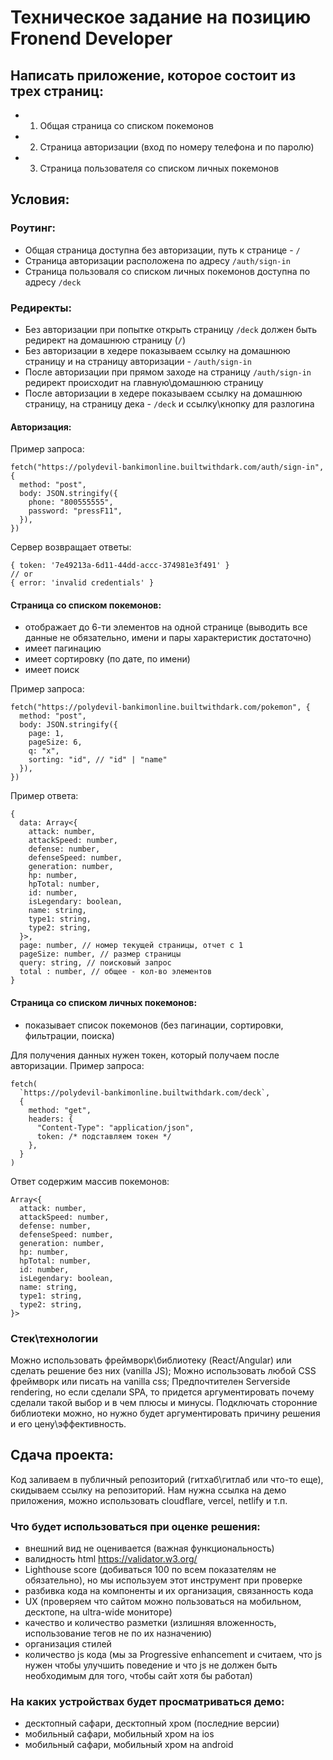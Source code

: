 # Техническое задание на позицию Fronend Developer

## Написать приложение, которое состоит из трех страниц:

- 1. Общая страница со списком покемонов
- 2. Страница авторизации (вход по номеру телефона и по паролю)
- 3. Страница пользователя со списком личных покемонов

## Условия:

### Роутинг:

- Общая страница доступна без авторизации, путь к странице - `/`
- Страница авторизации расположена по адресу `/auth/sign-in`
- Страница пользоваля со списком личных покемонов доступна по адресу `/deck`

### Редиректы:

- Без авторизации при попытке открыть страницу `/deck` должен быть редирект на домашнюю страницу (`/`)
- Без авторизации в хедере показываем ссылку на домашнюю страницу и на страницу авторизации - `/auth/sign-in`
- После авторизации при прямом заходе на страницу `/auth/sign-in` редирект происходит на главную\домашнюю страницу
- После авторизации в хедере показываем ссылку на домашнюю страницу, на страницу дека - `/deck` и ссылку\кнопку для разлогина

#### Авторизация:

Пример запроса:

```
fetch("https://polydevil-bankimonline.builtwithdark.com/auth/sign-in", {
  method: "post",
  body: JSON.stringify({
    phone: "800555555",
    password: "pressF11",
  }),
})
```

Сервер возвращает ответы:

```
{ token: '7e49213a-6d11-44dd-accc-374981e3f491' }
// or
{ error: 'invalid credentials' }
```

#### Страница со списком покемонов:

- отображает до 6-ти элементов на одной странице (выводить все данные не обязательно, имени и пары характеристик достаточно)
- имеет пагинацию
- имеет сортировку (по дате, по имени)
- имеет поиск

Пример запроса:

```
fetch("https://polydevil-bankimonline.builtwithdark.com/pokemon", {
  method: "post",
  body: JSON.stringify({
    page: 1,
    pageSize: 6,
    q: "x",
    sorting: "id", // "id" | "name"
  }),
})
```

Пример ответа:

```
{
  data: Array<{
    attack: number,
    attackSpeed: number,
    defense: number,
    defenseSpeed: number,
    generation: number,
    hp: number,
    hpTotal: number,
    id: number,
    isLegendary: boolean,
    name: string,
    type1: string,
    type2: string,
  }>,
  page: number, // номер текущей страницы, отчет с 1
  pageSize: number, // размер страницы
  query: string, // поисковый запрос
  total : number, // общее - кол-во элементов
}
```

#### Страница со списком личных покемонов:

- показывает список покемонов (без пагинации, сортировки, фильтрации, поиска)

Для получения данных нужен токен, который получаем после авторизации.
Пример запроса:

```
fetch(
  `https://polydevil-bankimonline.builtwithdark.com/deck`,
  {
    method: "get",
    headers: {
      "Content-Type": "application/json",
      token: /* подставляем токен */
    },
  }
)
```

Ответ содержим массив покемонов:

```
Array<{
  attack: number,
  attackSpeed: number,
  defense: number,
  defenseSpeed: number,
  generation: number,
  hp: number,
  hpTotal: number,
  id: number,
  isLegendary: boolean,
  name: string,
  type1: string,
  type2: string,
}>
```

### Стек\технологии

Можно использовать фреймворк\библиотеку (React/Angular) или сделать решение без них (vanilla JS);
Можно использовать любой CSS фреймворк или писать на vanilla css;
Предпочтителен Serverside rendering, но если сделали SPA, то придется аргументировать почему сделали такой выбор и в чем плюсы и минусы.
Подключать сторонние библиотеки можно, но нужно будет аргументировать причину решения и его цену\эффективность.

## Сдача проекта:

Код заливаем в публичный репозиторий (гитхаб\гитлаб или что-то еще), скидываем ссылку на репозиторий.
Нам нужна ссылка на демо приложения, можно использовать cloudflare, vercel, netlify и т.п.

### Что будет использоваться при оценке решения:

- внешний вид не оценивается (важная функциональность)
- валидность html https://validator.w3.org/
- Lighthouse score (добиваться 100 по всем показателям не обязательно), но мы используем этот инструмент при проверке
- разбивка кода на компоненты и их организация, связанность кода
- UX (проверяем что сайтом можно пользоваться на мобильном, десктопе, на ultra-wide мониторе)
- качество и количество разметки (излишняя вложенность, использование тегов не по их назначению)
- организация стилей
- количество js кода (мы за Progressive enhancement и считаем, что js нужен чтобы улучшить поведение и что js не должен быть необходимым для того, чтобы сайт хотя бы работал)

### На каких устройствах будет просматриваться демо:

- десктопный сафари, десктопный хром (последние версии)
- мобильный сафари, мобильный хром на ios
- мобильный сафари, мобильный хром на android
